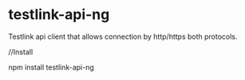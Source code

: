 # testlink-api-ng
Testlink api client that allows connection by http/https both protocols.

//Install

npm install testlink-api-ng
